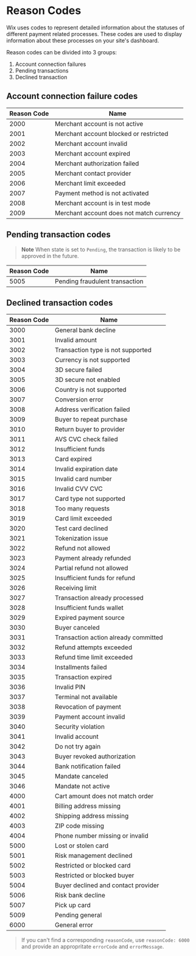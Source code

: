 # Reason Codes

Wix uses codes to represent detailed information about the statuses of different payment related processes. These codes are used to display information about these processes on your site's dashboard.

Reason codes can be divided into 3 groups:
1. Account connection failures
1. Pending transactions
1. Declined transaction


## Account connection failure codes
| Reason Code | Name |
|------------|------|
| 2000 | Merchant account is not active |
| 2001 | Merchant account blocked or restricted |
| 2002 | Merchant account invalid |
| 2003 | Merchant account expired |
| 2004 | Merchant authorization failed |
| 2005 | Merchant contact provider |
| 2006 | Merchant limit exceeded |
| 2007 | Payment method is not activated |
| 2008 | Merchant account is in test mode |
| 2009 | Merchant account does not match currency |

## Pending transaction codes
> **Note**
> When state is set to `Pending`, the transaction is likely to be approved in the future.

| Reason Code | Name |
|---|---|
| 5005 | Pending fraudulent transaction |

## Declined transaction codes
| Reason Code | Name                                 |
|-------------|--------------------------------------|
| 3000        | General bank decline                 |
| 3001        | Invalid amount                       |
| 3002        | Transaction type is not supported    |
| 3003        | Currency is not supported            |
| 3004        | 3D secure failed                     |
| 3005        | 3D secure not enabled                |
| 3006        | Country is not supported             |
| 3007        | Conversion error                     |
| 3008        | Address verification failed          |
| 3009        | Buyer to repeat purchase             |
| 3010        | Return buyer to provider             |
| 3011        | AVS CVC check failed                 |
| 3012        | Insufficient funds                   |
| 3013        | Card expired                         |
| 3014        | Invalid expiration date              |
| 3015        | Invalid card number                  |
| 3016        | Invalid CVV CVC                      |
| 3017        | Card type not supported              |
| 3018        | Too many requests                    |
| 3019        | Card limit exceeded                  |
| 3020        | Test card declined                   |
| 3021        | Tokenization issue                   |
| 3022        | Refund not allowed                   |
| 3023        | Payment already refunded             |
| 3024        | Partial refund not allowed           |
| 3025        | Insufficient funds for refund        |
| 3026        | Receiving limit                      |
| 3027        | Transaction already processed        |
| 3028        | Insufficient funds wallet            |
| 3029        | Expired payment source               |
| 3030        | Buyer canceled                       |
| 3031        | Transaction action already committed |
| 3032        | Refund attempts exceeded             |
| 3033        | Refund time limit exceeded           |
| 3034        | Installments failed                  |
| 3035        | Transaction expired                  |
| 3036        | Invalid PIN                          |
| 3037        | Terminal not available               |
| 3038        | Revocation of payment                |
| 3039        | Payment account invalid              |
| 3040        | Security violation                   |
| 3041        | Invalid account                      |
| 3042        | Do not try again                     |
| 3043        | Buyer revoked authorization          |
| 3044        | Bank notification failed             |
| 3045        | Mandate canceled                     |
| 3046        | Mandate not active                   |
| 4000        | Cart amount does not match order     |
| 4001        | Billing address missing              |
| 4002        | Shipping address missing             |
| 4003        | ZIP code missing                     |
| 4004        | Phone number missing or invalid      |
| 5000        | Lost or stolen card                  |
| 5001        | Risk management declined             |
| 5002        | Restricted or blocked card           |
| 5003        | Restricted or blocked buyer          |
| 5004        | Buyer declined and contact provider  |
| 5006        | Risk bank decline                    |
| 5007        | Pick up card                         |
| 5009        | Pending general                      |
| 6000        | General error                        |

> If you can't find a corresponding `reasonCode`, use `reasonCode: 6000` and provide an appropritate `errorCode` and `errorMessage`.